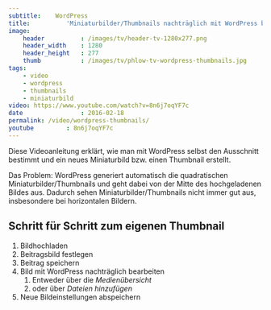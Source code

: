 ```yaml
---
subtitle:    WordPress
title:          'Miniaturbilder/Thumbnails nachträglich mit WordPress bearbeiten'
image:
    header          : /images/tv/header-tv-1280x277.png
    header_width    : 1280
    header_height   : 277
    thumb           : /images/tv/phlow-tv-wordpress-thumbnails.jpg
tags:
    - video
    - wordpress
    - thumbnails
    - miniaturbild
video: https://www.youtube.com/watch?v=8n6j7oqYF7c
date                : 2016-02-18
permalink: /video/wordpress-thumbnails/
youtube         : 8n6j7oqYF7c
---
```

Diese Videoanleitung erklärt, wie man mit WordPress selbst den Ausschnitt bestimmt und ein neues Miniaturbild bzw. einen Thumbnail erstellt.
<!--more-->

Das Problem: WordPress generiert automatisch die quadratischen Miniaturbilder/Thumbnails und geht dabei von der Mitte des hochgeladenen Bildes aus. Dadurch sehen Miniaturbilder/Thumbnails nicht immer gut aus, insbesondere bei horizontalen Bildern.

## Schritt für Schritt zum eigenen Thumbnail

1. Bildhochladen
2. Beitragsbild festlegen
3. Beitrag speichern
4. Bild mit WordPress nachträglich bearbeiten
    1. Entweder über die *Medienübersicht*
    2. oder über *Dateien hinzufügen*
5. Neue Bildeinstellungen abspeichern

